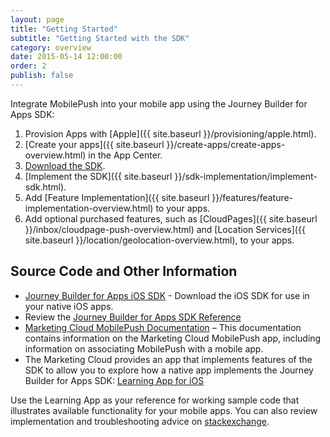 ```yaml
---
layout: page
title: "Getting Started"
subtitle: "Getting Started with the SDK"
category: overview
date: 2015-05-14 12:00:00
order: 2
publish: false
---
```

Integrate MobilePush into your mobile app using the Journey Builder for Apps SDK:

1. Provision Apps with [Apple]({{ site.baseurl }}/provisioning/apple.html).
1. [Create your apps]({{ site.baseurl }}/create-apps/create-apps-overview.html) in the App Center.
1. [Download the SDK]({{codeurl}}).
1. [Implement the SDK]({{ site.baseurl }}/sdk-implementation/implement-sdk.html).
1. Add [Feature Implementation]({{ site.baseurl }}/features/feature-implementation-overview.html) to your apps.
1. Add optional purchased features, such as [CloudPages]({{ site.baseurl }}/inbox/cloudpage-push-overview.html) and [Location Services]({{ site.baseurl }}/location/geolocation-overview.html), to your apps.

## Source Code and Other Information

* <a href="{{codeurl}}" target="_blank">Journey Builder for Apps iOS SDK</a> - Download the iOS SDK for use in your native iOS apps.
* Review the <a href="http://salesforce-marketingcloud.github.io/JB4A-SDK-iOS/appledoc/index.html" target="_blank">Journey Builder for Apps SDK Reference<a/>
* <a href="http://help.exacttarget.com/en/documentation/mobilepush/" target="_blank">Marketing Cloud MobilePush Documentation</a> – This documentation contains information on the Marketing Cloud MobilePush app, including information on associating MobilePush with a mobile app.
* The Marketing Cloud provides an app that implements features of the SDK to allow you to explore how a native app implements the Journey Builder for Apps SDK: <a href="https://github.com/salesforce-marketingcloud/LearningAppIos" target="_blank">Learning App for iOS</a>

Use the Learning App as your reference for working sample code that illustrates available functionality for your mobile apps. You can also review implementation and troubleshooting advice on [stackexchange](https://salesforce.stackexchange.com).
